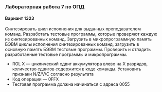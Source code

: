 ### Лабораторная работа 7 по ОПД

#### Вариант 1323

Синтезировать цикл исполнения для выданных преподавателем команд. Разработать тестовые программы, которые проверяют каждую из синтезированных команд. Загрузить в микропрограммную память БЭВМ циклы исполнения синтезированных команд, загрузить в основную память БЭВМ тестовые программы. Проверить и отладить разработанные тестовые программы и микропрограммы.

- ROL X — циклический сдвиг аккумулятора влево на X разрядов, количество сдвигов содержится в коде команды. Установить признаки N/Z/V/C согласно результата
- Код операции — 0FFX
- Тестовая программа должна начинаться с адреса 0055